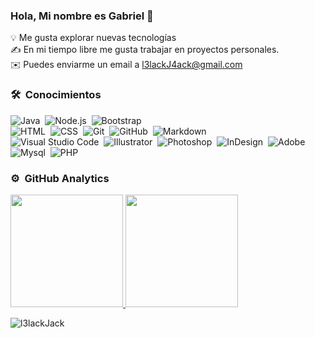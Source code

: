### Hola, Mi nombre es Gabriel 👋
💡  Me gusta explorar nuevas tecnologías\
✍️ En mi tiempo libre me gusta trabajar en proyectos personales.\
✉️ Puedes enviarme un email a l3lackJ4ack@gmail.com


### 🛠 &nbsp;Conocimientos

![Java](https://img.shields.io/badge/-Java-05122A?style=flat&logo=Java&logoColor=FFA518)&nbsp;
![Node.js](https://img.shields.io/badge/-Node.js-05122A?style=flat&logo=node.js)&nbsp;
![Bootstrap](https://img.shields.io/badge/-Bootstrap-05122A?style=flat&logo=bootstrap&logoColor=563D7C)\
![HTML](https://img.shields.io/badge/-HTML-05122A?style=flat&logo=HTML5)&nbsp;
![CSS](https://img.shields.io/badge/-CSS-05122A?style=flat&logo=CSS3&logoColor=1572B6)&nbsp;
![Git](https://img.shields.io/badge/-Git-05122A?style=flat&logo=git)&nbsp;
![GitHub](https://img.shields.io/badge/-GitHub-05122A?style=flat&logo=github)&nbsp;
![Markdown](https://img.shields.io/badge/-Markdown-05122A?style=flat&logo=markdown)\
![Visual Studio Code](https://img.shields.io/badge/-Visual%20Studio%20Code-05122A?style=flat&logo=visual-studio-code&logoColor=007ACC)&nbsp;
![Illustrator](https://img.shields.io/badge/-Illustrator-05122A?style=flat&logo=adobe-illustrator)&nbsp;
![Photoshop](https://img.shields.io/badge/-Photoshop-05122A?style=flat&logo=adobe-photoshop)&nbsp;
![InDesign](https://img.shields.io/badge/-InDesign-05122A?style=flat&logo=adobe-indesign)&nbsp;
![Adobe](https://img.shields.io/badge/Adobe%20-%23FF0000.svg?logo=adobe&logoColor=white)&nbsp;
![Mysql](https://img.shields.io/badge/MySQL-%2300f.svg?style=flat&llogo=mysql&logoColor=white)&nbsp;
![PHP](https://img.shields.io/badge/PHP-%23777BB4.svg?logo=php&logoColor=white)



### ⚙️ &nbsp;GitHub Analytics

<p align="flex">
<a href="https://github.com/l3lackJack">
  <img height="180em" src="https://github-readme-stats-eight-theta.vercel.app/api?username=l3lackJack&show_icons=true&theme=algolia&include_all_commits=true&count_private=true"/>
  <img height="180em" src="https://github-readme-stats-eight-theta.vercel.app/api/top-langs/?username=l3lackJack&layout=compact&langs_count=8&theme=algolia"/>
</a>
  <p align="flex"><img src="https://github-readme-streak-stats.herokuapp.com/?user=l3lackJack&theme=algolia" alt="l3lackJack"/></p>
</p>
